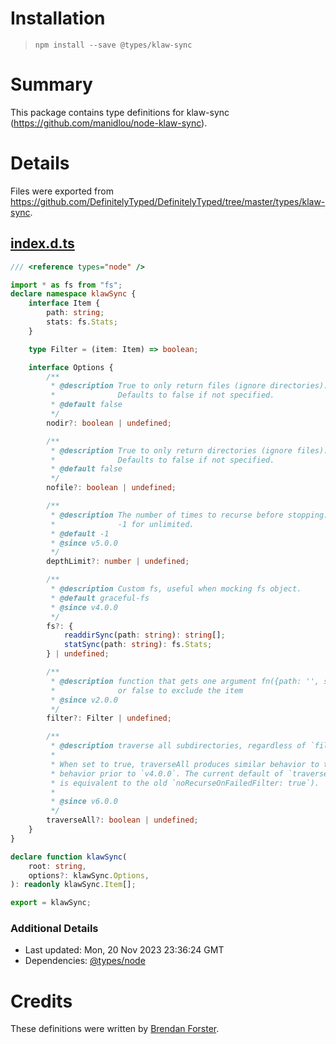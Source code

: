 # Installation
> `npm install --save @types/klaw-sync`

# Summary
This package contains type definitions for klaw-sync (https://github.com/manidlou/node-klaw-sync).

# Details
Files were exported from https://github.com/DefinitelyTyped/DefinitelyTyped/tree/master/types/klaw-sync.
## [index.d.ts](https://github.com/DefinitelyTyped/DefinitelyTyped/tree/master/types/klaw-sync/index.d.ts)
````ts
/// <reference types="node" />

import * as fs from "fs";
declare namespace klawSync {
    interface Item {
        path: string;
        stats: fs.Stats;
    }

    type Filter = (item: Item) => boolean;

    interface Options {
        /**
         * @description True to only return files (ignore directories).
         *              Defaults to false if not specified.
         * @default false
         */
        nodir?: boolean | undefined;

        /**
         * @description True to only return directories (ignore files).
         *              Defaults to false if not specified.
         * @default false
         */
        nofile?: boolean | undefined;

        /**
         * @description The number of times to recurse before stopping.
         *              -1 for unlimited.
         * @default -1
         * @since v5.0.0
         */
        depthLimit?: number | undefined;

        /**
         * @description Custom fs, useful when mocking fs object.
         * @default graceful-fs
         * @since v4.0.0
         */
        fs?: {
            readdirSync(path: string): string[];
            statSync(path: string): fs.Stats;
        } | undefined;

        /**
         * @description function that gets one argument fn({path: '', stats: {}}) and returns true to include
         *              or false to exclude the item
         * @since v2.0.0
         */
        filter?: Filter | undefined;

        /**
         * @description traverse all subdirectories, regardless of `filter` option.
         *
         * When set to true, traverseAll produces similar behavior to the default
         * behavior prior to `v4.0.0`. The current default of `traverseAll: false`
         * is equivalent to the old `noRecurseOnFailedFilter: true`).
         *
         * @since v6.0.0
         */
        traverseAll?: boolean | undefined;
    }
}

declare function klawSync(
    root: string,
    options?: klawSync.Options,
): readonly klawSync.Item[];

export = klawSync;

````

### Additional Details
 * Last updated: Mon, 20 Nov 2023 23:36:24 GMT
 * Dependencies: [@types/node](https://npmjs.com/package/@types/node)

# Credits
These definitions were written by [Brendan Forster](https://github.com/shiftkey).
